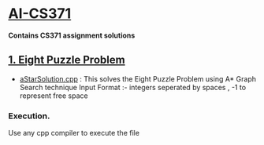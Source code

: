 # [AI-CS371](https://github.com/yash-chintu/AI-CS371)

**Contains CS371 assignment solutions**

## [1. Eight Puzzle Problem](https://github.com/yash-chintu/AI-CS371/tree/main/EightPuzzleProblem)

- [aStarSolution.cpp](https://github.com/yash-chintu/AI-CS371/blob/main/EightPuzzleProblem/aStarSolution.cpp) : This solves the Eight Puzzle Problem using A* Graph Search technique
  Input Format :- integers seperated by spaces , -1 to represent free space
  
### Execution.
  Use any cpp compiler to execute the file

